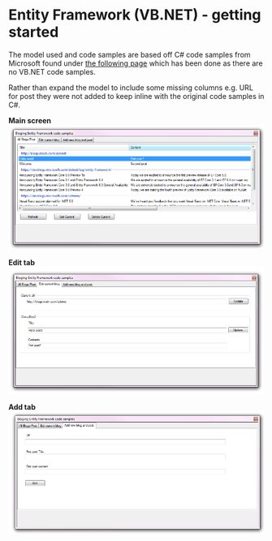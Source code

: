 # Entity Framework (VB.NET) - getting started

The model used and code samples are based off C# code samples from Microsoft found under [the following page](https://docs.microsoft.com/en-us/ef/) which has been done as there are no VB.NET code samples. 

Rather than expand the model to include some missing columns e.g. URL for post they were not added to keep inline with the original code samples in C#.

**Main screen**
![Main screen](assets/MainTab.png)

**Edit tab**
![edit screen](assets/editTab.png)

**Add tab**
![add tab](assets/AddTab.png)

